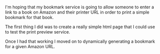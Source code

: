 I'm hoping that my bookmark service is going to allow someone to enter a link to a book on Amazon and their printer URL in order to print a simple bookmark for that book.

The first thing I did was to create a really simple html page that I could use to test the print preview service.

Once I had that working I moved on to dynamically generating a bookmark for a given Amazon URL.